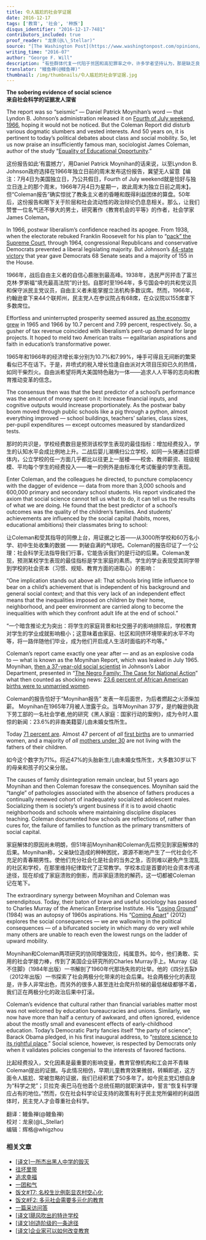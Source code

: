```yaml
---
title: 令人尴尬的社会学证据
date: 2016-12-17
tags: ['教育', '社会', '种族']
disqus_identifier: "2016-12-17-7481"
contributors_included: true
proof_reader: "龙泉(@L\_Stellar)"
source: "[The Washington Post](https://www.washingtonpost.com/opinions/the-sobering-evidence-of-social-science/2016/07/06/4a3831f8-42dd-11e6-bc99-7d269f8719b1_story.html)"
writing_time: "2016-07"
author: "George F. Will"
description: "有些群体代复一代陷于贫困和高犯罪率之中，许多学者坚持认为，那是缺乏良好教育的结果，而改进的办法就是向教育业投入大笔资金，然而两代人过去了，这个药方似乎并不灵验。更有意思的是，当初约翰逊政府开始推行『伟大社会』计划之前，就雇佣了一些社会学家去研究这些贫困群体的状况，得到的报告并不支持他们的设想，但计划仍然实施了，至于那些报告，他们自然希望你们从未察觉到它们的存在。"
translator: "鳗鱼禅(@鳗鱼禅)"
thumbnail: /img/thumbnails/令人尴尬的社会学证据.jpg
---
```


**The sobering evidence of social science**  
**来自社会科学的证据发人深省**

The report was so “seismic” — Daniel Patrick Moynihan’s word — that Lyndon B. Johnson’s administration released it on [Fourth of July weekend, 1966](http://educationnext.org/seeds-of-reform-sown-by-moynihan-and-coleman/), hoping it would not be noticed. But the Coleman Report did disturb various dogmatic slumbers and vested interests. And 50 years on, it is pertinent to today’s political debates about class and social mobility. So, let us now praise an insufficiently famous man, sociologist James Coleman, author of the study “[Equality of Educational Opportunity](http://files.eric.ed.gov/fulltext/ED012275.pdf).”

这份报告如此‘有震撼力’，用Daniel Patrick Moynihan的话来说，以至Lyndon B. Johnson政府选择在1966年独立日前的周末发布这份报告，冀望无人留意【编注：7月4日为美国独立日，乃公共假日，Fourth of July weekend就是恰好与独立日连上的那个周末，1966年7月4日为星期一，故此周末为独立日前之周末】。但“Coleman报告”确实惊扰了教条主义者的昏睡和既得利益团体的算盘。50年后，这份报告和眼下关于阶层和社会流动性的政治辩论仍息息相关。那么，让我们赞誉一位名气还不够大的男士，研究著作《教育机会的平等》的作者，社会学家James Coleman。

In 1966, postwar liberalism’s confidence reached its apogee. From 1938, when the electorate rebuked Franklin Roosevelt for his plan to “[pack” the Supreme Court](http://www.npr.org/templates/story/story.php?storyId=125789097), through 1964, congressional Republicans and conservative Democrats prevented a liberal legislating majority. But Johnson’s [44-state victory](https://www.nytimes.com/books/98/04/12/specials/johnson-goldwater.html) that year gave Democrats 68 Senate seats and a majority of 155 in the House.

1966年，战后自由主义者的自信心膨胀到最高峰。1938年，选民严厉抨击了富兰克林·罗斯福“填充最高法院”的计划。自那时至1964年，多亏国会中的共和党议员和保守派民主党议员，自由主义者未能掌握立法机构多数议席。然而，1966年，约翰逊拿下来44个联邦州，民主党人在参议院占有68席，在众议院以155席拿下多数席位。

Effortless and uninterrupted prosperity seemed assured [as the economy grew](http://www.multpl.com/us-gdp-growth-rate/table/by-year) in 1965 and 1966 by 10.7 percent and 7.99 percent, respectively. So, a gusher of tax revenue coincided with liberalism’s pent-up demand for large projects. It hoped to meld two American traits — egalitarian aspirations and faith in education’s transformative power.

1965年和1966年的经济增长率分别为10.7%和7.99%，唾手可得且无间断的繁荣看似已不在话下。于是，井喷式的税入增长恰逢自由派对大项目压抑已久的热情，如同干柴烈火。自由派希望将两大美国特色融为一体——追求人人平等的志向和教育推动变革的信念。

The consensus then was that the best predictor of a school’s performance was the amount of money spent on it: Increase financial inputs, and cognitive outputs would increase proportionately. As the postwar baby boom moved through public schools like a pig through a python, almost everything improved — school buildings, teachers’ salaries, class sizes, per-pupil expenditures — except outcomes measured by standardized tests.

那时的共识是，学校经费数目是预测该校学生表现的最佳指标：增加经费投入，学生的认知水平会成比例地上升。二战后婴儿潮横扫公立学校，如同一头猪通过巨蟒体内，公立学校的任一方面几乎都比以往更上一层楼——校舍、教师薪资、班级规模、平均每个学生的经费投入——唯一的例外是由标准化考试衡量的学生表现。

Enter Coleman, and the colleagues he directed, to puncture complacency with the dagger of evidence — data from more than 3,000 schools and 600,000 primary and secondary school students. His report vindicated the axiom that social science cannot tell us what to do, it can tell us the results of what we are doing. He found that the best predictor of a school’s outcomes was the quality of the children’s families. And students’ achievements are influenced by the social capital (habits, mores, educational ambitions) their classmates bring to school:

让Coleman和受其指导的同僚上台，用证据之匕首——从3000所学校和60万名小学、初中生处收集的数据 —— 刺破自满的气球吧。Coleman的报告印证了一个公理：社会科学无法指导我们行事，它能告诉我们的是行动的后果。Coleman发现，预测某校学生表现的最佳指标是学生家庭的素质。学生的学业表现受其同学带到学校的社会资本（习惯、规矩、教育方面的进取心）的影响：

“One implication stands out above all: That schools bring little influence to bear on a child’s achievement that is independent of his background and general social context; and that this very lack of an independent effect means that the inequalities imposed on children by their home, neighborhood, and peer environment are carried along to become the inequalities with which they confront adult life at the end of school.”

“一个暗含推论尤为突出：将学生的家庭背景和社交圈子的影响排除后，学校教育对学生的学业成就影响极小；这意味着由家庭、社区和同侪环境带来的水平不均等，将一路伴随他们毕业，成为他们开启成人生活时面临的不均等。”

Coleman’s report came exactly one year after — and as an explosive coda to — what is known as the Moynihan Report, which was leaked in July 1965. Moynihan, [then a 37-year-old social scientist](http://educationnext.org/moynihan-and-the-single-parent-family/) in Johnson’s Labor Department, presented in “[The Negro Family: The Case for National Action](https://www.dol.gov/oasam/programs/history/webid-meynihan.htm)” what then counted as shocking news: [23.6 percent of African American births were to unmarried women](https://www.dol.gov/oasam/programs/history/moynchapter2.htm).

Coleman的报告恰好于“Moynihan报告” 发表一年后面世，为后者燃起之火添柴加薪。 Moynihan在1965年7月被人泄露于众。当年Moynihan 37岁，是约翰逊执政下劳工部的一名社会学者,他的研究《黑人家庭：国家行动的案例》，成为令时人震惊的新闻：23.6%的非裔美籍婴儿由未婚女性所生。

Today [71 percent are](http://www.childtrends.org/wp-content/uploads/2015/03/75_fig1.jpg). Almost 47 percent of *all* [first births](https://www.amazon.com/Gender-Parenthood-Biological-Scientific-Perspectives-ebook/dp/B00B3M3AZQ?ie=UTF8&ref_=dp_kinw_strp_1) are to unmarried women, and a majority of *all* [mothers under 30](http://www.nytimes.com/2012/02/18/us/for-women-under-30-most-births-occur-outside-marriage.html?_r=0) are not living with the fathers of their children.

如今这个数字为71%。将近47%的头胎新生儿由未婚女性所生，大多数30岁以下的母亲和孩子的父亲分居。

The causes of family disintegration remain unclear, but 51 years ago Moynihan and then Coleman foresaw the consequences. Moynihan said the “tangle” of pathologies associated with the absence of fathers produces a continually renewed cohort of inadequately socialized adolescent males. Socializing them is society’s urgent business if it is to avoid chaotic neighborhoods and schools where maintaining discipline displaces teaching. Coleman documented how schools are reflections of, rather than cures for, the failure of families to function as the primary transmitters of social capital.

家庭解体的原因尚未明朗，但51年前Moynihan和Coleman先后预见到家庭解体的后果。Moynihan称，父亲缺位造成的种种困扰，源源不断地产生了一代社会化不充足的青春期男性。使他们充分社会化是社会的当务之急，否则难以避免产生混乱的社区和学校，在那里维持纪律取代了正常教学。学校本应是首要的社会资本传递途径，现在却成了家庭溃败的倒影，而非家庭溃败的解药，这一切都被Coleman记在笔下。

The extraordinary synergy between Moynihan and Coleman was serendipitous. Today, their baton of brave and useful sociology has passed to Charles Murray of the American Enterprise Institute. His “[Losing Ground](https://www.amazon.com/gp/product/0465065880/ref=as_li_qf_sp_asin_il_tl?ie=UTF8&tag=slatmaga-20&camp=1789&creative=9325&linkCode=as2&creativeASIN=0465065880&linkId=440cf56baccf901f11c67eaf0ed44947)” (1984) was an autopsy of 1960s aspirations. His “[Coming Apart](https://www.amazon.com/gp/product/030745343X/ref=as_li_qf_sp_asin_il_tl?ie=UTF8&tag=slatmaga-20&camp=1789&creative=9325&linkCode=as2&creativeASIN=030745343X&linkId=ce918d0c6ba740af2907cb97e7c98ac8)” (2012) explores the social consequences — we are wallowing in the political consequences — of a bifurcated society in which many do very well while many others are unable to reach even the lowest rungs on the ladder of upward mobility.

Moynihan和Coleman两项研究的协同增强效应，纯属意外。如今，他们勇敢、实用的社会学接力棒，传到了美国企业研究所的Charles Murray手上。Murray《站不住脚》（1984年出版）一书解剖了1960年代那场失败的壮举。他的《四分五裂》（2012年出版）一书探索了社会两极分化带来的社会后果。社会两极分化的表现是，许多人非常出色，而另外的很多人甚至连社会爬升阶梯的最低梯级都够不着，我们正在两极分化的政治后果中打滚。

Coleman’s evidence that cultural rather than financial variables matter most was not welcomed by education bureaucracies and unions. Similarly, we now have more than half a century of awkward, and often ignored, evidence about the mostly small and evanescent effects of early-childhood education. Today’s Democratic Party fancies itself “the party of science”; Barack Obama pledged, in his first inaugural address, to “[restore science to its rightful place](https://www.whitehouse.gov/blog/2009/01/21/president-barack-obamas-inaugural-address).” Social science, however, is respected by Democrats only when it validates policies congenial to the interests of favored factions.

比起经费投入，文化因素是最重要的影响变量，教育官僚机构和工会并不青睐Coleman提出的证据。与此情况相仿，早期儿童教育效果微弱，转瞬即逝，这方面令人尴尬、常被忽略的证据，我们已经积累了50多年了。如今民主党幻想自身为“科学之党”；贝拉克·奥巴马在他首个总统任期的就职演讲中，誓言“恢复科学理应占有的地位。”然而，仅在社会科学论证支持的政策有利于民主党所偏袒的利益团体时，民主党人才会尊重社会科学。


翻译：鳗鱼禅(@鳗鱼禅)  
校对：龙泉(@L\_Stellar)  
编辑：辉格@whigzhou


### 相关文章

* [[译文]一所杰出黑人中学的毁灭](https://headsalon.org/archives/7478.html "[译文]一所杰出黑人中学的毁灭")
* [往坏里带](https://headsalon.org/archives/7392.html "往坏里带")
* [追求幸福](https://headsalon.org/archives/7257.html "追求幸福")
* [一团和气](https://headsalon.org/archives/7034.html "一团和气")
* [饭文#T7: 名校生比例彰显农村空心化](https://headsalon.org/archives/2012.html "饭文#T7: 名校生比例彰显农村空心化")
* [饭文#F2: 多元社会需要多元化的教育](https://headsalon.org/archives/318.html "饭文#F2: 多元社会需要多元化的教育")
* [一篇采访问答](https://headsalon.org/archives/7586.html "一篇采访问答")
* [[译文]飓风吹出的特许学校](https://headsalon.org/archives/7547.html "[译文]飓风吹出的特许学校")
* [[译文]创造阶级的一条途径](https://headsalon.org/archives/7528.html "[译文]创造阶级的一条途径")
* [[译文]企业家可以如何改变教育](https://headsalon.org/archives/7525.html "[译文]企业家可以如何改变教育")
